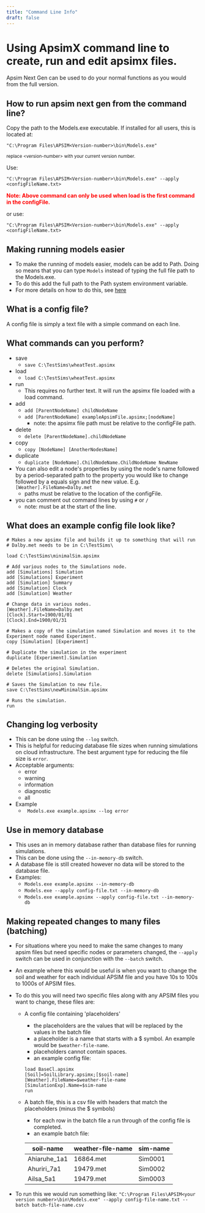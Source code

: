 ```yaml
---
title: "Command Line Info"
draft: false
---
```


# Using ApsimX command line to create, run and edit apsimx files.

Apsim Next Gen can be used to do your normal functions as you would from the full version.

## How to run apsim next gen from the command line?

Copy the path to the Models.exe executable. If installed for all users, this is located at:

```
"C:\Program Files\APSIM<Version-number>\bin\Models.exe"
```

<small> replace \<version-number\> with your current version number. </small>

Use: 

```
"C:\Program Files\APSIM<Version-number>\bin\Models.exe" --apply <configFileName.txt>
``` 
<strong style="color:red"> Note: Above command can only be used when load is the first command in the configFile. </strong>

or use: 

```
"C:\Program Files\APSIM<Version-number>\bin\Models.exe" --apply <configFileName.txt> 
```


## Making running models easier
* To make the running of models easier, models can be add to Path. Doing so means that you can type `Models` instead of typing the full file path to the Models.exe.
* To do this add the full path to the Path system environment variable. 
* For more details on how to do this, see <a href="https://www.architectryan.com/2018/03/17/add-to-the-path-on-windows-10/" target="_blank">here</a>


## What is a config file?

A config file is simply a text file with a simple command on each line.


## What commands can you perform?

- save
    - ```save C:\TestSims\wheatTest.apsimx```
- load
    - ```load C:\TestSims\wheatTest.apsimx```
- run
    - This requires no further text. It will run the apsimx file loaded with a load command.
- add
    - ```add [ParentNodeName] childNodeName```
    - ```add [ParentNodeName] exampleApsimFile.apsimx;[nodeName]```
        - note: the apsimx file path must be relative to the configFile path.
- delete
    - ```delete [ParentNodeName].childNodeName```
- copy
    - ```copy [NodeName] [AnotherNodesName]```
- duplicate
    - ```duplicate [NodeName].ChildNodeName.ChildNodeName NewName```
- You can also edit a node's properties by using the node's name followed by a period-separated path to the property you would like to change followed by a equals sign and the new value. E.g. ```[Weather].FileName=Dalby.met```
    - paths must be relative to the location of the configFile.
- you can comment out command lines by using ```#``` or ```/```
    - note: must be at the start of the line. 


## What does an example config file look like?
```
# Makes a new apsimx file and builds it up to something that will run
# Dalby.met needs to be in C:\TestSims\

load C:\TestSims\minimalSim.apsimx

# Add various nodes to the Simulations node.
add [Simulations] Simulation
add [Simulations] Experiment
add [Simulation] Summary
add [Simulation] Clock
add [Simulation] Weather

# Change data in various nodes.
[Weather].FileName=Dalby.met
[Clock].Start=1900/01/01
[Clock].End=1900/01/31

# Makes a copy of the simulation named Simulation and moves it to the Experiment node named Experiment.
copy [Simulation] [Experiment]

# Duplicate the simulation in the experiment
duplicate [Experiment].Simulation

# Deletes the original Simulation.
delete [Simulations].Simulation

# Saves the Simulation to new file.
save C:\TestSims\newMinimalSim.apsimx

# Runs the simulation.
run
```


## Changing log verbosity
- This can be done using the `--log` switch.
- This is helpful for reducing database file sizes when running simulations on cloud infrastructure. The best argument type for reducing the file size is `error`.
- Acceptable arguments:
    - error
    - warning
    - information
    - diagnostic
    - all 
- Example
    - ` Models.exe example.apsimx --log error`


## Use in memory database
- This uses an in memory database rather than database files for running simulations.
- This can be done using the `--in-memory-db` switch.
- A database file is still created however no data will be stored to the database file.
- Examples:
    - `Models.exe example.apsimx --in-memory-db`
    - `Models.exe --apply config-file.txt --in-memory-db`
    - `Models.exe example.apsimx --apply config-file.txt --in-memory-db`

## Making repeated changes to many files (batching)
* For situations where you need to make the same changes to many apsim files but need specific nodes or parameters changed, 
the `--apply` switch can be used in conjunction with the `--batch` switch.
* An example where this would be useful is when you want to change the soil and weather for each individual APSIM file and you have 10s to 100s to 1000s of APSIM files.

* To do this you will need two specific files along with any APSIM files you want to change, these files are:

    * A config file containing 'placeholders'
        * the placeholders are the values that will be replaced by the values in the batch file 
        * a placeholder is a name that starts with a $ symbol. An example would be `$weather-file-name`.
        * placeholders cannot contain spaces.
        * an example config file:

        ```
        load BaseCl.apsimx
        [Soil]=SoilLibrary.apsimx;[$soil-name]
        [Weather].FileName=$weather-file-name
        [SimulationExp].Name=$sim-name
        run 
        ```

    * A batch file, this is a csv file with headers that match the placeholders (minus the $ symbols)
        * for each row in the batch file a run through of the config file is completed. 
        * an example batch file:

        
        |soil-name|weather-file-name|sim-name|
        |----|----|----|
        |Ahiaruhe_1a1|16864.met|Sim0001|
        |Ahuriri_7a1|19479.met|Sim0002|
        |Ailsa_5a1|19479.met|Sim0003|
        
    
* To run this we would run something like: `"C:\Program Files\APSIM<your version number>\bin\Models.exe" --apply config-file-name.txt --batch batch-file-name.csv`

